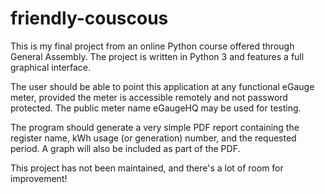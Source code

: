 # friendly-couscous

This is my final project from an online Python course offered through General Assembly. The project is written in Python 3 and features a full graphical interface.

The user should be able to point this application at any functional eGauge meter, provided the meter is accessible remotely and not password protected. The public meter name eGaugeHQ may be used for testing.

The program should generate a very simple PDF report containing the register name, kWh usage (or generation) number, and the requested period. A graph will also be included as part of the PDF.

This project has not been maintained, and there's a lot of room for improvement!
